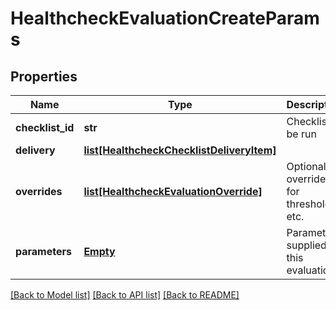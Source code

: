 # HealthcheckEvaluationCreateParams

## Properties
Name | Type | Description | Notes
------------ | ------------- | ------------- | -------------
**checklist_id** | **str** | Checklist to be run | 
**delivery** | [**list[HealthcheckChecklistDeliveryItem]**](HealthcheckChecklistDeliveryItem.md) |  | [optional] 
**overrides** | [**list[HealthcheckEvaluationOverride]**](HealthcheckEvaluationOverride.md) | Optional overrides for thresholds etc. | [optional] 
**parameters** | [**Empty**](Empty.md) | Parameters supplied for this evaluation | [optional] 

[[Back to Model list]](../README.md#documentation-for-models) [[Back to API list]](../README.md#documentation-for-api-endpoints) [[Back to README]](../README.md)



